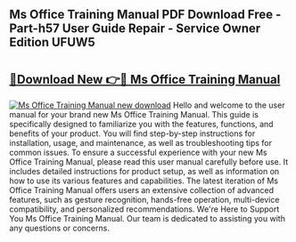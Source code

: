 ## Ms Office Training Manual PDF Download Free - Part-h57 User Guide Repair - Service Owner Edition UFUW5

# <h2><a href="http://cf20027.oget.top/?id=Ms+Office+Training+Manual">🔗Download New 👉🔴 Ms Office Training Manual</a></h2>

[![Ms Office Training Manual new download](https://i.imgur.com/5g1atiW.png)](http://cf20027.oget.top/?id=Ms+Office+Training+Manual)
Hello and welcome to the user manual for your brand new Ms Office Training Manual. This guide is specifically designed to familiarize you with the features, functions, and benefits of your product. You will find step-by-step instructions for installation, usage, and maintenance, as well as troubleshooting tips for common issues. To ensure a successful experience with your new Ms Office Training Manual, please read this user manual carefully before use. It includes detailed instructions for product setup, as well as information on how to use its various features and capabilities. The latest iteration of Ms Office Training Manual offers users an extensive collection of advanced features, such as gesture recognition, hands-free operation, multi-device compatibility, and personalized recommendations. We're Here to Support You Ms Office Training Manual. Our team is dedicated to assisting you with any questions or concerns.
